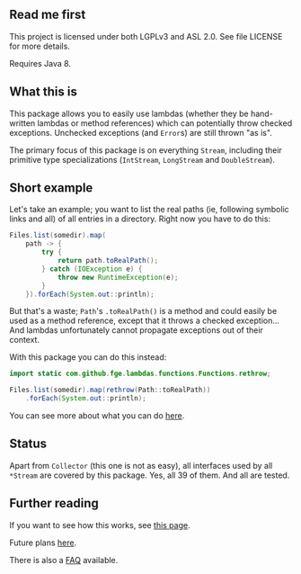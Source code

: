 ## Read me first

This project is licensed under both LGPLv3 and ASL 2.0. See file LICENSE for more details.

Requires Java 8.

## What this is

This package allows you to easily use lambdas (whether they be hand-written lambdas or method
references) which can potentially throw checked exceptions. Unchecked exceptions (and `Error`s) are
still thrown "as is".

The primary focus of this package is on everything `Stream`, including their primitive type
specializations (`IntStream`, `LongStream` and `DoubleStream`).

## Short example

Let's take an example; you want to list the real paths (ie, following symbolic links and all) of all
entries in a directory. Right now you have to do this:

```java
Files.list(somedir).map(
    path -> {
        try {
            return path.toRealPath();
        } catch (IOException e) {
            throw new RuntimeException(e);
        }
    }).forEach(System.out::println);
```

But that's a waste; `Path`'s `.toRealPath()` is a method and could easily be used as a method
reference, except that it throws a checked exception... And lambdas unfortunately cannot propagate
exceptions out of their context.

With this package you can do this instead:

```java
import static com.github.fge.lambdas.functions.Functions.rethrow;

Files.list(somedir).map(rethrow(Path::toRealPath))
    .forEach(System.out::println);
```

You can see more about what you can do [here](https://github.com/fge/throwing-lambdas/wiki/How-to-use).

## Status

Apart from `Collector` (this one is not as easy), all interfaces used by all `*Stream` are covered
by this package. Yes, all 39 of them. And all are tested.

## Further reading

If you want to see how this works, see [this
page](https://github.com/fge/throwing-lambdas/wiki/How-it-works).

Future plans [here](https://github.com/fge/throwing-lambdas/wiki/Future-plans).

There is also a [FAQ](https://github.com/fge/throwing-lambdas/wiki/FAQ) available.

